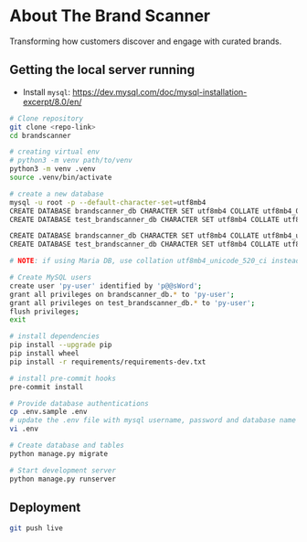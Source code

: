 # About The Brand Scanner

Transforming how customers discover and engage with curated brands.

## Getting the local server running

- Install `mysql`: https://dev.mysql.com/doc/mysql-installation-excerpt/8.0/en/

```bash
# Clone repository
git clone <repo-link>
cd brandscanner

# creating virtual env
# python3 -m venv path/to/venv
python3 -m venv .venv
source .venv/bin/activate

# create a new database
mysql -u root -p --default-character-set=utf8mb4
CREATE DATABASE brandscanner_db CHARACTER SET utf8mb4 COLLATE utf8mb4_0900_ai_ci;
CREATE DATABASE test_brandscanner_db CHARACTER SET utf8mb4 COLLATE utf8mb4_0900_ai_ci;

CREATE DATABASE brandscanner_db CHARACTER SET utf8mb4 COLLATE utf8mb4_unicode_520_cire;
CREATE DATABASE test_brandscanner_db CHARACTER SET utf8mb4 COLLATE utf8mb4_0900_ai_ci;

# NOTE: if using Maria DB, use collation utf8mb4_unicode_520_ci instead of utf8mb4_0900_ai_ci as the latter may not be available in Maria DB.

# Create MySQL users
create user 'py-user' identified by 'p@@sWord';
grant all privileges on brandscanner_db.* to 'py-user';
grant all privileges on test_brandscanner_db.* to 'py-user';
flush privileges;
exit

# install dependencies
pip install --upgrade pip
pip install wheel
pip install -r requirements/requirements-dev.txt

# install pre-commit hooks
pre-commit install

# Provide database authentications
cp .env.sample .env
# update the .env file with mysql username, password and database name
vi .env

# Create database and tables
python manage.py migrate

# Start development server
python manage.py runserver
```


## Deployment

```bash
git push live
```
